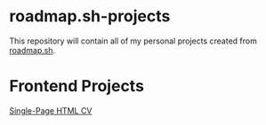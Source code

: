 # roadmap.sh-projects
This repository will contain all of my personal projects created from [roadmap.sh](https://roadmap.sh).

# Frontend Projects

[Single-Page HTML CV](https://github.com/codyb34/roadmap.sh-projects/tree/main/Frontend%20Projects/Single-Page%20CV)
